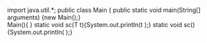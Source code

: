 import java.util.*;
public class Main {	
public static void main(String[] arguments) {new Main();}		
Main(){	}
static <T> void sc(T t){System.out.println(t );}
static void sc(){System.out.println( );}